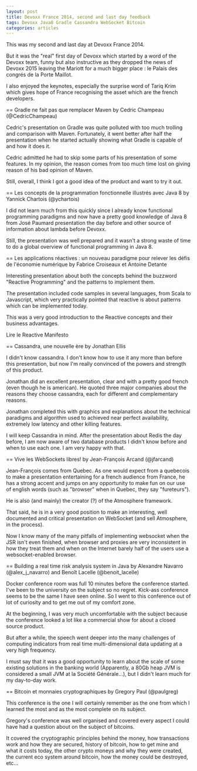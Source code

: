 ```yaml
---
layout: post
title: Devoxx France 2014, second and last day feedback
tags: Devoxx Java8 Gradle Cassandra WebSocket Bitcoin
categories: articles
---
```


This was my second and last day at Devoxx France 2014.

But it was the "real" first day of Devoxx which started by a word of the Devoxx team, funny but also instructive as they dropped the news of Devoxx 2015
leaving the Mariott for a much bigger place : le Palais des congrés de la Porte Maillot.

I also enjoyed the keynotes, especially the surprise word of Tariq Krim which gives hope of France recognising the asset which are the french developers.


== Gradle ne fait pas que remplacer Maven by Cedric Champeau (@CedricChampeau)

Cedric's presentation on Gradle was quite polluted with too much trolling and comparison with Maven.
Fortunately, it went better after half the presentation when he started actually showing what Gradle is capable of and how it does it.

Cedric admitted he had to skip some parts of his presentation of some features. In my opinion, the reason comes from too much time lost on giving reason of his bad opinion of Maven.

Still, overall, I think I got a good idea of the product and want to try it out.

== Les concepts de la programmation fonctionnelle illustrés avec Java 8 by Yannick Chartois (@ychartois)

I did not learn much from this quickly since I already know functional programming paradigms and now have a pretty good knowledge of Java 8 from José Paumard presentation the day before and other source of information about lambda before Devoxx.

Still, the presentation was well prepared and it wasn't a strong waste of time to do a global overview of functional programming in Java 8.

== Les applications réactives : un nouveau paradigme pour relever les défis de l'économie numérique by Fabrice Croiseaux et Antoine Detante

Interesting presentation about both the concepts behind the buzzword "Reactive Programming" and the patterns to implement them.

The presentation included code samples in several languages, from Scala to Javascript, which very practically pointed that reactive is about patterns which can be implemented today.

This was a very good introduction to the Reactive concepts and their business advantages.

Lire le Reactive Manifesto

== Cassandra, une nouvelle ère by Jonathan Ellis

I didn't know cassandra. I don't know how to use it any more than before this presentation, but now I'm really convinced of the powers and strength of this product.

Jonathan did an excellent presentation, clear and with a pretty good french (even though he is american).
He quoted three major companies about the reasons they choose cassandra, each for different and complementary reasons.

Jonathan completed this with graphics and explanations about the technical paradigms and algorithm used to achieved near perfect availability, extremely low latency and other killing features.

I will keep Cassandra in mind.
After the presentation about Redis the day before, I am now aware of two database products I didn't know before and when to use each one.
I am very happy with that.

== Vive les WebSockets libres! by Jean-François Arcand (@jfarcand)

Jean-François comes from Quebec. As one would expect from a quebecois to make a presentation entertaining for a french audience from France,
he has a strong accent and jumps on any opportunity to make fun on our use of english words (such as "browser" when in Quebec, they say "fureteurs").

He is also (and mainly) the creator (?) of the Atmosphere framework.

That said, he is in a very good position to make an interesting, well documented and critical presentation on WebSocket (and sell Atmosphere, in the process).

Now I know many of the many pitfalls of implementing websocket when the JSR isn't even finished, when browser and proxies are very inconsistent in how they treat them and when on the Internet barely half of the users use a websocket-enabled browser.

== Building a real time risk analysis system in Java by Alexandre Navarro (@alex_j_navarro) and Benoît Lacelle (@benoit_lacelle)

Docker conference room was full 10 minutes before the conference started. I've been to the university on the subject so no regret. Kick-ass conference seems to be the same I have seen online.
So I went to this conference out of lot of curiosity and to get me out of my comfort zone.

At the beginning, I was very much uncomfortable with the subject because the conference looked a lot like a commercial show for about a closed source product.

But after a while, the speech went deeper into the many challenges of computing indicators from real time multi-dimensional data updating at a very high frequency.

I must say that it was a good opportunity to learn about the scale of some existing solutions in the banking world
(Apparently, a 80Gb heap JVM is considered a small JVM at la Société Générale...), but I didn't learn much for my day-to-day work.

== Bitcoin et monnaies cryptographiques by Gregory Paul (@paulgreg)

This conference is the one I will certainly remember as the one from which I learned the most and as the most complete on its subject.

Gregory's conference was well organised and covered every aspect I could have had a question about on the subject of bitcoins.

It covered the cryptographic principles behind the money, how transactions work and how they are secured, history of bitcoin, how to get mine and what it costs today,
the other crypto moneys and why they were created, the current eco system around bitcoin, how the money could be destroyed, etc...

